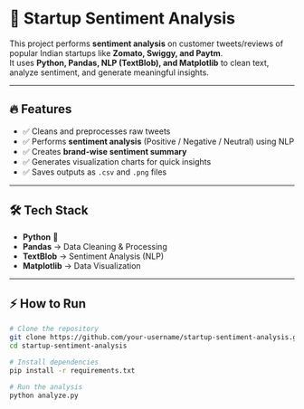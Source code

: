 # 🚀 Startup Sentiment Analysis  

This project performs **sentiment analysis** on customer tweets/reviews of popular Indian startups like **Zomato, Swiggy, and Paytm**.  
It uses **Python, Pandas, NLP (TextBlob), and Matplotlib** to clean text, analyze sentiment, and generate meaningful insights.  

---

## 🔥 Features  
- ✅ Cleans and preprocesses raw tweets  
- ✅ Performs **sentiment analysis** (Positive / Negative / Neutral) using NLP  
- ✅ Creates **brand-wise sentiment summary**  
- ✅ Generates visualization charts for quick insights  
- ✅ Saves outputs as `.csv` and `.png` files  

---

## 🛠️ Tech Stack 
- **Python** 🐍  
- **Pandas** → Data Cleaning & Processing  
- **TextBlob** → Sentiment Analysis (NLP)  
- **Matplotlib** → Data Visualization 


---

## ⚡ How to Run  

```bash
# Clone the repository
git clone https://github.com/your-username/startup-sentiment-analysis.git
cd startup-sentiment-analysis

# Install dependencies
pip install -r requirements.txt

# Run the analysis
python analyze.py
